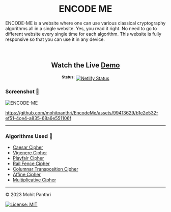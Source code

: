 <div align="center"> 
  <h1>ENCODE ME</h1>
</div>
  
ENCODE-ME is a website where one can use various classical cryptography algorithms all in a single website.
Yes, you read it right. No need to go to different website every single time for each algorithm.
This website is fully responsive so that you can use it in any device.

<br>

<div align="center"> 

## Watch the Live [Demo](https://encodeme.netlify.app/)  
<sup>**Status:**</sup>  [![Netlify Status](https://api.netlify.com/api/v1/badges/1a237f2f-9601-4cf7-a1f7-baf667d32663/deploy-status)](https://app.netlify.com/sites/stegify/deploys)
</div> 


### Screenshot 📸

![ENCODE-ME](https://github.com/mohitpanthri/EncodeMe/assets/99413629/8f984ba2-b357-4ca3-865b-7fbdecd35101)

https://github.com/mohitpanthri/EncodeMe/assets/99413629/b1e2e532-ef51-4ce4-a835-68a6e551106f

<hr>

### Algorithms Used 📝

- [Caesar Cipher](https://www.geeksforgeeks.org/caesar-cipher-in-cryptography/#:~:text=The%20Caesar%20Cipher%20technique%20is,of%20positions%20down%20the%20alphabet.)
- [Vigenere Cipher](https://www.geeksforgeeks.org/vigenere-cipher/)
- [Playfair Cipher](https://www.geeksforgeeks.org/playfair-cipher-with-examples/)
- [Rail Fence Cipher](https://www.geeksforgeeks.org/rail-fence-cipher-encryption-decryption/)
- [Columnar Transposition Cipher](https://www.geeksforgeeks.org/columnar-transposition-cipher/)
- [Affine Cipher](https://www.geeksforgeeks.org/implementation-affine-cipher/)
- [Multiplicative Cipher](https://www.geeksforgeeks.org/what-is-multiplicative-cipher-in-cryptography/)

<hr>

© 2023 Mohit Panthri

[![License: MIT](https://img.shields.io/badge/License-MIT-yellow.svg)](https://opensource.org/licenses/MIT)
